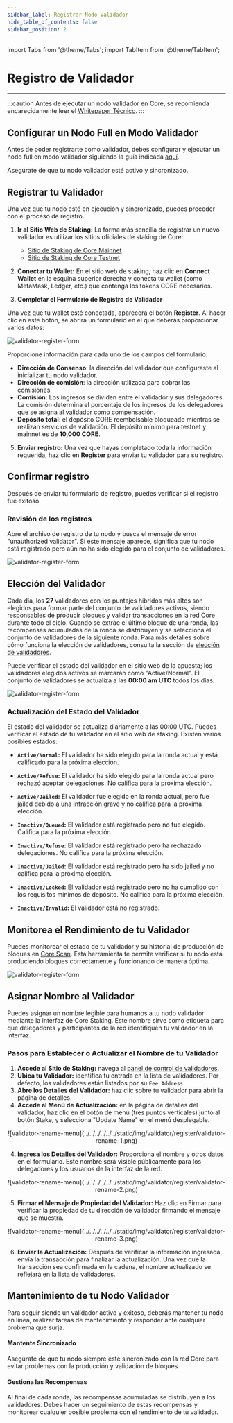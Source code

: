 ```yaml
---
sidebar_label: Registrar Nodo Validador
hide_table_of_contents: false
sidebar_position: 2
---
```


import Tabs from '@theme/Tabs';
import TabItem from '@theme/TabItem';

# Registro de Validador

---

:::caution
Antes de ejecutar un nodo validador en Core, se recomienda encarecidamente leer el [Whitepaper Técnico](https://whitepaper.coredao.org/).
:::

## Configurar un Nodo Full en Modo Validador

Antes de poder registrarte como validador, debes configurar y ejecutar un nodo full en modo validador siguiendo la guía indicada [aquí](./setting-up-validator.md).

Asegúrate de que tu nodo validador esté activo y sincronizado.

## Registrar tu Validador

Una vez que tu nodo esté en ejecución y sincronizado, puedes proceder con el proceso de registro.

1. **Ir al Sitio Web de Staking:** La forma más sencilla de registrar un nuevo validador es utilizar los sitios oficiales de staking de Core:

   - [Sitio de Staking de Core Mainnet](https://stake.coredao.org/become-validator)
   - [Sitio de Staking de Core Testnet](https://stake.test2.btcs.network/become-validator)

2. **Conectar tu Wallet:** En el sitio web de staking, haz clic en **Connect Wallet** en la esquina superior derecha y conecta tu wallet (como MetaMask, Ledger, etc.) que contenga los tokens CORE necesarios.

3. **Completar el Formulario de Registro de Validador**

Una vez que tu wallet esté conectada, aparecerá el botón **Register**. Al hacer clic en este botón, se abrirá un formulario en el que deberás proporcionar varios datos:

![validator-register-form](../../../../../../static/img/validator/validator-regitration.png)

Proporcione información para cada uno de los campos del formulario:

- **Dirección de Consenso**: la dirección del validador que configuraste al inicializar tu nodo validador.
- **Dirección de comisión**: la dirección utilizada para cobrar las comisiones.
- **Comisión**: Los ingresos se dividen entre el validador y sus delegadores. La comisión determina el porcentaje de los ingresos de los delegadores que se asigna al validador como compensación.
- **Depósito total**: el depósito CORE reembolsable bloqueado mientras se realizan servicios de validación. El depósito mínimo para testnet y mainnet es de **10,000 CORE**.

5. **Enviar registro:** Una vez que hayas completado toda la información requerida, haz clic en **Register** para enviar tu validador para su registro.

## Confirmar registro

Después de enviar tu formulario de registro, puedes verificar si el registro fue exitoso.

### Revisión de los registros

Abre el archivo de registro de tu nodo y busca el mensaje de error "unauthorized validator". Si este mensaje aparece, significa que tu nodo está registrado pero aún no ha sido elegido para el conjunto de validadores.

![validator-register-form](../../../../../../static/img/validator/register/validator-register-2.avif)

## Elección del Validador

Cada día, los **27** validadores con los puntajes híbridos más altos son elegidos para formar parte del conjunto de validadores activos, siendo responsables de producir bloques y validar transacciones en la red Core durante todo el ciclo. Cuando se extrae el último bloque de una ronda, las recompensas acumuladas de la ronda se distribuyen y se selecciona el conjunto de validadores de la siguiente ronda. Para más detalles sobre cómo funciona la elección de validadores, consulta la sección de [elección de validadores](./validator-election.md).

Puede verificar el estado del validador en el sitio web de la apuesta; los validadores elegidos activos se marcarán como "Active/Normal". El conjunto de validadores se actualiza a las **00:00 am UTC** todos los días.

![validator-register-form](../../../../../../static/img/validator/validator-status.png)

### Actualización del Estado del Validador

El estado del validador se actualiza diariamente a las 00:00 UTC. Puedes verificar el estado de tu validador en el sitio web de staking. Existen varios posibles estados:

- **`Active/Normal`:** El validador ha sido elegido para la ronda actual y está calificado para la próxima elección.

- **`Active/Refuse`:** El validador ha sido elegido para la ronda actual pero rechazó aceptar delegaciones. No califica para la próxima elección.

- **`Active/Jailed`:** El validador fue elegido en la ronda actual, pero fue jailed debido a una infracción grave y no califica para la próxima elección.

- **`Inactive/Queued`:** El validador está registrado pero no fue elegido. Califica para la próxima elección.

- **`Inactive/Refuse`:** El validador está registrado pero ha rechazado delegaciones. No califica para la próxima elección.

- **`Inactive/Jailed`:** El validador está registrado pero ha sido jailed y no califica para la próxima elección.

- **`Inactive/Locked`:** El validador está registrado pero no ha cumplido con los requisitos mínimos de depósito. No califica para la próxima elección.

- **`Inactive/Invalid`:** El validador está no registrado.

## Monitorea el Rendimiento de tu Validador

Puedes monitorear el estado de tu validador y su historial de producción de bloques en [Core Scan](https://scan.coredao.org/). Esta herramienta te permite verificar si tu nodo está produciendo bloques correctamente y funcionando de manera óptima.

![validator-register-form](../../../../../../static/img/validator/register/validator-register-4.webp)

## Asignar Nombre al Validador

Puedes asignar un nombre legible para humanos a tu nodo validador mediante la interfaz de Core Staking. Este nombre sirve como etiqueta para que delegadores y participantes de la red identifiquen tu validador en la interfaz.

### Pasos para Establecer o Actualizar el Nombre de tu Validador

1. **Accede al Sitio de Staking:** navega al [panel de control de validadores](https://stake.coredao.org/validators).
2. **Ubica tu Validador:** identifica tu entrada en la lista de validadores. Por defecto, los validadores están listados por su `Fee Address`.
3. **Abre los Detalles del Validador:** haz clic sobre tu validador para abrir la página de detalles.
4. **Accede al Menú de Actualización:** en la página de detalles del validador, haz clic en el botón de menú (tres puntos verticales) junto al botón Stake, y selecciona "Update Name" en el menú desplegable.

<p align="center">
![validator-rename-menu](../../../../../../static/img/validator/register/validator-rename-1.png)
</p>

4. **Ingresa los Detalles del Validador:** Proporciona el nombre y otros datos en el formulario. Este nombre será visible públicamente para los delegadores y los usuarios de la interfaz de la red.

<p align="center">
![validator-rename-menu](../../../../../../static/img/validator/register/validator-rename-2.png)
</p>

5. **Firmar el Mensaje de Propiedad del Validador:** Haz clic en Firmar para verificar la propiedad de tu dirección de validador firmando el mensaje que se muestra.

<p align="center">
![validator-rename-menu](../../../../../../static/img/validator/register/validator-rename-3.png)
</p>

6. **Enviar la Actualización:** Después de verificar la información ingresada, envía la transacción para finalizar la actualización. Una vez que la transacción sea confirmada en la cadena, el nombre actualizado se reflejará en la lista de validadores.

## Mantenimiento de tu Nodo Validador

Para seguir siendo un validador activo y exitoso, deberás mantener tu nodo en línea, realizar tareas de mantenimiento y responder ante cualquier problema que surja.

#### Mantente Sincronizado

Asegúrate de que tu nodo siempre esté sincronizado con la red Core para evitar problemas con la producción y validación de bloques.

#### Gestiona las Recompensas

Al final de cada ronda, las recompensas acumuladas se distribuyen a los validadores. Debes hacer un seguimiento de estas recompensas y monitorear cualquier posible problema con el rendimiento de tu validador.